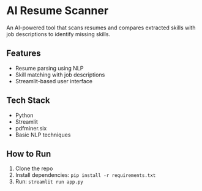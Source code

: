 # AI Resume Scanner

An AI-powered tool that scans resumes and compares extracted skills with job descriptions to identify missing skills.

## Features
- Resume parsing using NLP
- Skill matching with job descriptions
- Streamlit-based user interface

## Tech Stack
- Python
- Streamlit
- pdfminer.six
- Basic NLP techniques

## How to Run
1. Clone the repo
2. Install dependencies: `pip install -r requirements.txt`
3. Run: `streamlit run app.py`
